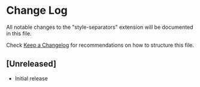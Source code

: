 # Change Log

All notable changes to the "style-separators" extension will be documented in this file.

Check [Keep a Changelog](http://keepachangelog.com/) for recommendations on how to structure this file.

## [Unreleased]

- Initial release